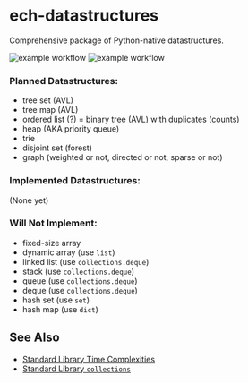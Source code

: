 # ech-datastructures
Comprehensive package of Python-native datastructures.


![example workflow](https://github.com/rkechols/ech-datastructures/actions/workflows/pylint.yml/badge.svg)
![example workflow](https://github.com/rkechols/ech-datastructures/actions/workflows/pytest.yml/badge.svg)


### Planned Datastructures:
  - tree set (AVL)
  - tree map (AVL)
  - ordered list (?) = binary tree (AVL) with duplicates (counts)
  - heap (AKA priority queue)
  - trie
  - disjoint set (forest)
  - graph (weighted or not, directed or not, sparse or not)


### Implemented Datastructures:

(None yet)


### Will Not Implement:
  - fixed-size array
  - dynamic array (use `list`)
  - linked list (use `collections.deque`)
  - stack (use `collections.deque`)
  - queue (use `collections.deque`)
  - deque (use `collections.deque`)
  - hash set (use `set`)
  - hash map (use `dict`)


## See Also
  - [Standard Library Time Complexities](https://wiki.python.org/moin/TimeComplexity)
  - [Standard Library `collections`](https://docs.python.org/3/library/collections.html)
